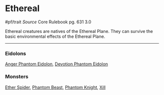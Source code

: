 # Ethereal
#pf/trait 
*Source* Core Rulebook pg. 631 3.0

Ethereal creatures are natives of the Ethereal Plane. They can survive the basic environmental effects of the Ethereal Plane.

---

### Eidolons
[Anger Phantom Eidolon](../Bestiary/Companions/Eidolons/Anger%20Phantom%20Eidolon.md), [Devotion Phantom Eidolon](../Bestiary/Companions/Eidolons/Devotion%20Phantom%20Eidolon.md)

### Monsters
[Ether Spider](Ether%20Spider), [Phantom Beast](Phantom%20Beast), [Phantom Knight](Phantom%20Knight), [Xill](Xill)